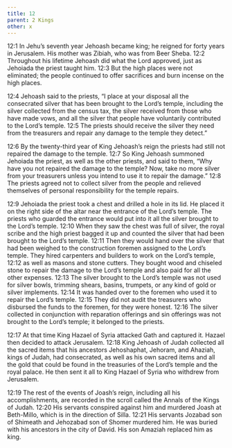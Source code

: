 ```yaml
---
title: 12
parent: 2 Kings
other: x
---
```


<a name="12:1">12:1</a> In Jehu’s seventh year Jehoash became king; he reigned for forty years in Jerusalem. His mother was Zibiah, who was from Beer Sheba. <a name="12:2">12:2</a> Throughout his lifetime Jehoash did what the Lord approved, just as Jehoiada the priest taught him. <a name="12:3">12:3</a> But the high places were not eliminated; the people continued to offer sacrifices and burn incense on the high places.

<a name="12:4">12:4</a> Jehoash said to the priests, “I place at your disposal all the consecrated silver that has been brought to the Lord’s temple, including the silver collected from the census tax, the silver received from those who have made vows, and all the silver that people have voluntarily contributed to the Lord’s temple. <a name="12:5">12:5</a> The priests should receive the silver they need from the treasurers and repair any damage to the temple they detect.”

<a name="12:6">12:6</a> By the twenty-third year of King Jehoash’s reign the priests had still not repaired the damage to the temple. <a name="12:7">12:7</a> So King Jehoash summoned Jehoiada the priest, as well as the other priests, and said to them, “Why have you not repaired the damage to the temple? Now, take no more silver from your treasurers unless you intend to use it to repair the damage.” <a name="12:8">12:8</a> The priests agreed not to collect silver from the people and relieved themselves of personal responsibility for the temple repairs.

<a name="12:9">12:9</a> Jehoiada the priest took a chest and drilled a hole in its lid. He placed it on the right side of the altar near the entrance of the Lord’s temple. The priests who guarded the entrance would put into it all the silver brought to the Lord’s temple. <a name="12:10">12:10</a> When they saw the chest was full of silver, the royal scribe and the high priest bagged it up and counted the silver that had been brought to the Lord’s temple. <a name="12:11">12:11</a> Then they would hand over the silver that had been weighed to the construction foremen assigned to the Lord’s temple. They hired carpenters and builders to work on the Lord’s temple, <a name="12:12">12:12</a> as well as masons and stone cutters. They bought wood and chiseled stone to repair the damage to the Lord’s temple and also paid for all the other expenses. <a name="12:13">12:13</a> The silver brought to the Lord’s temple was not used for silver bowls, trimming shears, basins, trumpets, or any kind of gold or silver implements. <a name="12:14">12:14</a> It was handed over to the foremen who used it to repair the Lord’s temple. <a name="12:15">12:15</a> They did not audit the treasurers who disbursed the funds to the foremen, for they were honest. <a name="12:16">12:16</a> The silver collected in conjunction with reparation offerings and sin offerings was not brought to the Lord’s temple; it belonged to the priests.

<a name="12:17">12:17</a> At that time King Hazael of Syria attacked Gath and captured it. Hazael then decided to attack Jerusalem. <a name="12:18">12:18</a> King Jehoash of Judah collected all the sacred items that his ancestors Jehoshaphat, Jehoram, and Ahaziah, kings of Judah, had consecrated, as well as his own sacred items and all the gold that could be found in the treasuries of the Lord’s temple and the royal palace. He then sent it all to King Hazael of Syria who withdrew from Jerusalem.

<a name="12:19">12:19</a> The rest of the events of Joash’s reign, including all his accomplishments, are recorded in the scroll called the Annals of the Kings of Judah. <a name="12:20">12:20</a> His servants conspired against him and murdered Joash at Beth-Millo, which is in the direction of Silla. <a name="12:21">12:21</a> His servants Jozabad son of Shimeath and Jehozabad son of Shomer murdered him. He was buried with his ancestors in the city of David. His son Amaziah replaced him as king.
